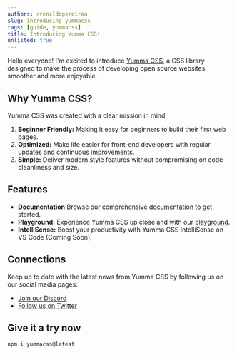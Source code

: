 ```yaml
---
authors: rrenildopereiraa
slug: introducing-yummacss
tags: [guide, yummacss]
title: Introducing Yumma CSS!
unlisted: true
---
```


Hello everyone! I'm excited to introduce [Yumma CSS](https://github.com/yumma-lib/yumma-css), a CSS library designed to make the process of developing open source websites smoother and more enjoyable.

<!-- truncate -->

## Why Yumma CSS?

Yumma CSS was created with a clear mission in mind:

1. **Beginner Friendly:** Making it easy for beginners to build their first web pages.
2. **Optimized:** Make life easier for front-end developers with regular updates and continuous improvements.
3. **Simple:** Deliver modern style features without compromising on code cleanliness and size.

## Features

- **Documentation** Browse our comprehensive [documentation](/docs/installation) to get started.
- **Playground:** Experience Yumma CSS up close and with our [playground](/playground).
- **IntelliSense:** Boost your productivity with Yumma CSS IntelliSense on VS Code (Coming Soon).

## Connections

Keep up to date with the latest news from Yumma CSS by following us on our social media pages:

- [Join our Discord](https://discord.gg/2MUw2g6FCn)
- [Follow us on Twitter](https://twitter.com/yummacss)

## Give it a try now

```bash
npm i yummacss@latest
```
